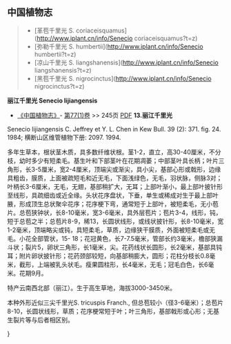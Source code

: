 

## 中国植物志

> * [革苞千里光  S.  coriaceisquamus](http://www.iplant.cn/info/Senecio coriaceisquamus?t=z)
> * [弥勒千里光  S.  humbertii](http://www.iplant.cn/info/Senecio humbertii?t=z)
> * [凉山千里光  S.  liangshanensis](http://www.iplant.cn/info/Senecio liangshanensis?t=z)
> * [黑苞千里光  S.  nigrocinctus](http://www.iplant.cn/info/Senecio nigrocinctus?t=z)

**丽江千里光 Senecio lijiangensis**

* [《中国植物志》](http://www.iplant.cn/frps)- [第77(1)卷](http://www.iplant.cn/frps/vol/77(1)) >> 245页 [PDF](http://www.iplant.cn/frps/pdf/77(1)/245.PDF)
**13.丽江千里光**

Senecio lijiangensis C. Jeffrey et Y. L. Chen in Kew Bull. 39 (2): 371. fig. 24. 1984; 横断山区维管植物下册: 2097. 1994.

多年生草本，根状茎木质，具多数纤维状根。茎1-2，直立，高30-40厘米，不分枝，幼时多少有短柔毛。基生叶和下部茎叶在花期凋萎；中部茎叶具长柄；叶片三角形，长3-5厘米，宽2-4厘米，顶端尖或渐尖，具小尖，基部心形或戟形，边缘具粗齿，膜质，上面被疏短毛和近无毛，下面浅绿色，无毛，羽状脉，侧脉3对；叶柄长3-6厘米，无毛，无翅，基部稍扩大，无耳；上部叶渐小，最上部叶披针形至线形，具疏细齿或近全缘。头状花序盘状，下垂，单生或稀成对生于最上部叶腋，形成顶生总状聚伞花序；花序梗下弯，通常短于上部叶，被短柔毛，无小苞片。总苞狭钟状，长8-10毫米，宽3-6毫米，具外层苞片；苞片3-4，线形，钝，短于总苞之半；总苞片8-9，稀13，长圆状线形，或线状披针形，长8-10毫米，宽1-2毫米，顶端略尖或钝，具短柔毛，草质，边缘狭干膜质，外面被短柔毛或无毛。小花全部管状，15- 18；花冠黄色，长7-7.5毫米，管部长约3毫米，檐部狭漏斗状；裂片5，卵状三角形，长1毫米，尖。花药线状长圆形，长2毫米，基部具钝耳；附片卵状披针形；花药颈部较短，向基部稍膨大，圆形；花柱分枝长0.8毫米，截形，上端被乳头状毛。瘦果圆柱形，长4毫米，无毛；冠毛白色，长6毫米。花期9月。

特产云南西北部（丽江）。生于高生草地，海拔3000-3450米。

本种外形近似三尖千里光S. tricuspis Franch., 但总苞较小（径3-6毫米）；总苞片8-10，长圆状线形，草质；花序梗常短于叶；叶三角形，基部戟形或心形；无基生裂片等与后者相区别。

}